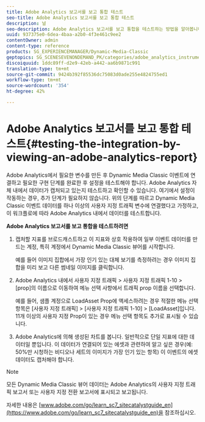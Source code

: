 ```yaml
---
title: Adobe Analytics 보고서를 보고 통합 테스트
seo-title: Adobe Analytics 보고서를 보고 통합 테스트
description: 널
seo-description: Adobe Analytics 보고서를 보고 통합을 테스트하는 방법을 알아봅니다.
uuid: 937375e0-6dea-4baa-a2b0-4f3e461c9ee2
contentOwner: admin
content-type: reference
products: SG_EXPERIENCEMANAGER/Dynamic-Media-Classic
geptopics: SG_SCENESEVENONDEMAND_PK/categories/adobe_analytics_instrumentation_kit
discoiquuid: 1ddc89ff-d2e9-42eb-a442-aa6b9871c991
translation-type: tm+mt
source-git-commit: 9424b392f85536dc75083d0ade255e4824755ed1
workflow-type: tm+mt
source-wordcount: '354'
ht-degree: 42%

---
```



# Adobe Analytics 보고서를 보고 통합 테스트{#testing-the-integration-by-viewing-an-adobe-analytics-report}

Adobe Analytics에서 필요한 변수를 만든 후 Dynamic Media Classic 이벤트에 연결하고 필요한 구현 단계를 완료한 후 설정을 테스트해야 합니다. Adobe Analytics 자체 내에서 데이터가 캡처되고 있는지 테스트하고 확인할 수 있습니다. 여기에서 설정이 작동하는 경우, 추가 단계가 필요하지 않습니다. 위의 단계를 따르고 Dynamic Media Classic 이벤트 데이터를 하나 이상의 사용자 지정 트래픽 변수에 연결했다고 가정하고, 이 워크플로에 따라 Adobe Analytics 내에서 데이터를 테스트합니다.

**Adobe Analytics 보고서를 보고 통합을 테스트하려면**

1. 캡처할 지표를 브로드캐스트하고 이 지표와 상호 작용하여 일부 이벤트 데이터를 만드는 계정, 특히 계정에서 Dynamic Media Classic 뷰어를 시작합니다.

   예를 들어 이미지 집합에서 가장 인기 있는 대체 보기를 측정하려는 경우 이미지 집합을 미리 보고 다른 썸네일 이미지를 클릭합니다.

1. Adobe Analytics 내에서 사용자 지정 트래픽 > 사용자 지정 트래픽 1-10 > [prop]의 이름으로 이동하여 메뉴 선택 사항에서 트래픽 prop 이름을 선택합니다.

   예를 들어, 샘플 계정으로 LoadAsset Prop에 액세스하려는 경우 적절한 메뉴 선택 항목은 [사용자 지정 트래픽] > [사용자 지정 트래픽 1-10] > [LoadAsset]입니다. 11개 이상의 사용자 지정 Prop이 있는 경우 메뉴 선택 항목도 추가로 표시될 수 있습니다.

1. Adobe Analytics에 의해 생성된 차트를 봅니다. 일반적으로 단일 지표에 대한 데이터일 뿐입니다. 이 데이터가 연결되어 있는 에셋과 관련하여 알고 싶은 경우(예: 50%만 시청하는 비디오나 세트의 이미지가 가장 인기 있는 항목) 이 이벤트의 에셋 데이터도 캡처해야 합니다.

>[!NOTE]
>
>모든 Dynamic Media Classic 뷰어 데이터는 Adobe Analytics의 사용자 지정 트래픽 보고서 또는 사용자 지정 전환 보고서에 표시되고 보고됩니다.

자세한 내용은 [www.adobe.com/go/learn_sc7_sitecatalystguide_en](https://www.adobe.com/go/learn_sc7_sitecatalystguide_en)을 참조하십시오.
